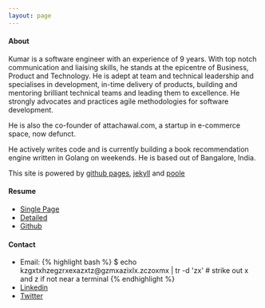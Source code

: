 ```yaml
---
layout: page
---
```


<h4>About</h4>
<p>Kumar is a software engineer with an experience of 9 years. With top notch communication and liaising skills, he stands at the epicentre of Business, Product and Technology. He is adept at team and technical leadership and specialises in development, in-time delivery of products, building and mentoring brilliant technical teams and leading them to excellence. He strongly advocates and practices agile methodologies for software development.
</p>
<p>He is also the co-founder of attachawal.com, a startup in e-commerce space, now defunct.</p>
<p>He actively writes code and is currently building a book recommendation engine written in Golang on weekends. He is based out of Bangalore, India.
<p>This site is powered by <a href="https://pages.github.com">github pages</a>, <a href="http://jekyllrb.com">jekyll</a> and <a href="https://github.com/poole/poole">poole</a>
</p>
<h4>Resume</h4>
  <ul>
    <li>
      <a href="https://www.dropbox.com/s/dfs3ezuisrrznwt/KumarGaurav-Brief.pdf?dl=0">Single Page</a></li>
    <li>
      <a href="https://www.dropbox.com/s/wzye8fd3wf0wpwq/KumarGaurav-Detailed.pdf?dl=0">Detailed</a></li>
    <li><a href="http://github.com/kgthegreat">Github</a></li>  
  </ul>
  <h4>Contact</h4>
  <ul>
    <li> Email:
{% highlight bash %}
$ echo kzgxtxhzegzrxexazxtz@gzmxazixlx.zczoxmx | tr -d 'zx'
# strike out x and z if not near a terminal
{% endhighlight %}
   </li>        
    <li><a href="http://linkedin.com/in/kgthegreat">Linkedin</a></li>  
    <li><a href="http://twitter.com/kgthegreat">Twitter</a></li>  
  </ul>
